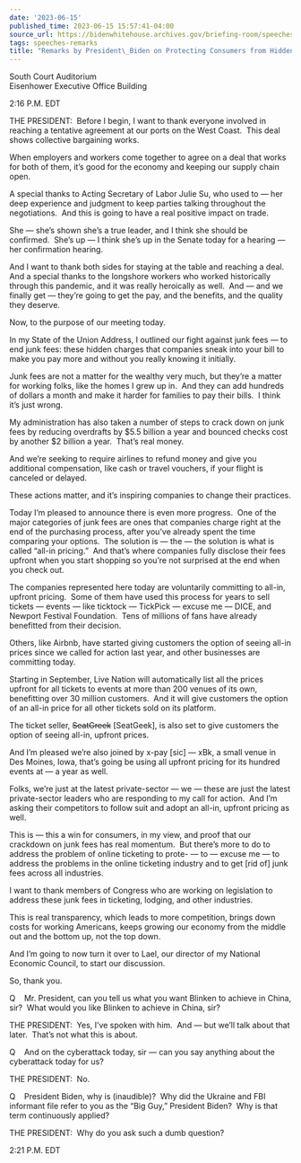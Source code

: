 ```yaml
---
date: '2023-06-15'
published_time: 2023-06-15 15:57:41-04:00
source_url: https://bidenwhitehouse.archives.gov/briefing-room/speeches-remarks/2023/06/15/remarks-by-president-biden-on-protecting-consumers-from-hidden-junk-fees/
tags: speeches-remarks
title: "Remarks by President\_Biden on Protecting Consumers from Hidden Junk\_Fees"
---
```

 
South Court Auditorium  
Eisenhower Executive Office Building

2:16 P.M. EDT  
  
THE PRESIDENT:  Before I begin, I want to thank everyone involved in
reaching a tentative agreement at our ports on the West Coast.  This
deal shows collective bargaining works.  
  
When employers and workers come together to agree on a deal that works
for both of them, it’s good for the economy and keeping our supply chain
open.  
  
A special thanks to Acting Secretary of Labor Julie Su, who used to —
her deep experience and judgment to keep parties talking throughout the
negotiations.  And this is going to have a real positive impact on
trade.  
  
She — she’s shown she’s a true leader, and I think she should be
confirmed.  She’s up — I think she’s up in the Senate today for a
hearing — her confirmation hearing.  
  
And I want to thank both sides for staying at the table and reaching a
deal.  And a special thanks to the longshore workers who worked
historically through this pandemic, and it was really heroically as
well.  And — and we finally get — they’re going to get the pay, and the
benefits, and the quality they deserve.  
  
Now, to the purpose of our meeting today.  
  
In my State of the Union Address, I outlined our fight against junk fees
— to end junk fees: these hidden charges that companies sneak into your
bill to make you pay more and without you really knowing it
initially.   
  
Junk fees are not a matter for the wealthy very much, but they’re a
matter for working folks, like the homes I grew up in.  And they can add
hundreds of dollars a month and make it harder for families to pay their
bills.  I think it’s just wrong.  
  
My administration has also taken a number of steps to crack down on junk
fees by reducing overdrafts by $5.5 billion a year and bounced checks
cost by another $2 billion a year.  That’s real money.  
  
And we’re seeking to require airlines to refund money and give you
additional compensation, like cash or travel vouchers, if your flight is
canceled or delayed.  
  
These actions matter, and it’s inspiring companies to change their
practices.  
  
Today I’m pleased to announce there is even more progress.  One of the
major categories of junk fees are ones that companies charge right at
the end of the purchasing process, after you’ve already spent the time
comparing your options.  The solution is — the — the solution is what is
called “all-in pricing.”  And that’s where companies fully disclose
their fees upfront when you start shopping so you’re not surprised at
the end when you check out.  
  
The companies represented here today are voluntarily committing to
all-in, upfront pricing.  Some of them have used this process for years
to sell tickets — events — like ticktock — TickPick — excuse me — DICE,
and Newport Festival Foundation.  Tens of millions of fans have already
benefitted from their decision.  
  
Others, like Airbnb, have started giving customers the option of seeing
all-in prices since we called for action last year, and other businesses
are committing today.  
  
Starting in September, Live Nation will automatically list all the
prices upfront for all tickets to events at more than 200 venues of its
own, benefitting over 30 million customers.  And it will give customers
the option of an all-in price for all other tickets sold on its
platform.  
  
The ticket seller, <s>SeatGreek</s> \[SeatGeek\], is also set to give
customers the option of seeing all-in, upfront prices.  
  
And I’m pleased we’re also joined by x-pay \[sic\] — xBk, a small venue
in Des Moines, Iowa, that’s going be using all upfront pricing for its
hundred events at — a year as well.  
  
Folks, we’re just at the latest private-sector — we — these are just the
latest private-sector leaders who are responding to my call for action. 
And I’m asking their competitors to follow suit and adopt an all-in,
upfront pricing as well.   
  
This is — this a win for consumers, in my view, and proof that our
crackdown on junk fees has real momentum.  But there’s more to do to
address the problem of online ticketing to prote- — to — excuse me — to
address the problems in the online ticketing industry and to get \[rid
of\] junk fees across all industries.  
  
I want to thank members of Congress who are working on legislation to
address these junk fees in ticketing, lodging, and other industries.  
  
This is real transparency, which leads to more competition, brings down
costs for working Americans, keeps growing our economy from the middle
out and the bottom up, not the top down.  
  
And I’m going to now turn it over to Lael, our director of my National
Economic Council, to start our discussion.  
  
So, thank you.   
  
Q    Mr. President, can you tell us what you want Blinken to achieve in
China, sir?  What would you like Blinken to achieve in China, sir?  
  
THE PRESIDENT:  Yes, I’ve spoken with him.  And — but we’ll talk about
that later.  That’s not what this is about.   
  
Q    And on the cyberattack today, sir — can you say anything about the
cyberattack today for us?  
  
THE PRESIDENT:  No.  
  
Q    President Biden, why is (inaudible)?  Why did the Ukraine and FBI
informant file refer to you as the “Big Guy,” President Biden?  Why is
that term continuously applied?  
  
THE PRESIDENT:  Why do you ask such a dumb question?   
  
2:21 P.M. EDT
